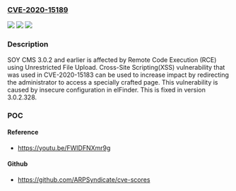 ### [CVE-2020-15189](https://cve.mitre.org/cgi-bin/cvename.cgi?name=CVE-2020-15189)
![](https://img.shields.io/static/v1?label=Product&message=soycms&color=blue)
![](https://img.shields.io/static/v1?label=Version&message=%3C%203.0.2.328%20&color=brightgreen)
![](https://img.shields.io/static/v1?label=Vulnerability&message=%7B%22CWE-434%22%3A%22Unrestricted%20Upload%20of%20File%20with%20Dangerous%20Type%22%7D&color=brightgreen)

### Description

SOY CMS 3.0.2 and earlier is affected by Remote Code Execution (RCE) using Unrestricted File Upload. Cross-Site Scripting(XSS) vulnerability that was used in CVE-2020-15183 can be used to increase impact by redirecting the administrator to access a specially crafted page. This vulnerability is caused by insecure configuration in elFinder. This is fixed in version 3.0.2.328.

### POC

#### Reference
- https://youtu.be/FWIDFNXmr9g

#### Github
- https://github.com/ARPSyndicate/cve-scores

